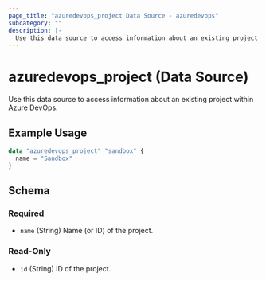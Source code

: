 ```yaml
---
page_title: "azuredevops_project Data Source - azuredevops"
subcategory: ""
description: |-
  Use this data source to access information about an existing project within Azure DevOps.
---
```


# azuredevops_project (Data Source)

Use this data source to access information about an existing project within Azure DevOps.

## Example Usage

```terraform
data "azuredevops_project" "sandbox" {
  name = "Sandbox"
}
```

<!-- schema generated by tfplugindocs -->
## Schema

### Required

- `name` (String) Name (or ID) of the project.

### Read-Only

- `id` (String) ID of the project.
